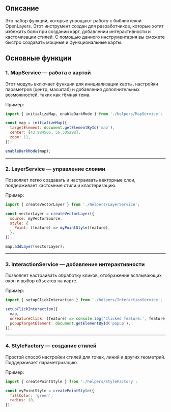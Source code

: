 ## Описание
Это набор функций, которые упрощают работу с библиотекой OpenLayers. Этот инструмент создан для разработчиков, которые хотят избежать боли при создании карт, добавлении интерактивности и кастомизации стилей. С помощью данного инструментария вы сможете быстро создавать мощные и функциональные карты.

## Основные функции

### 1. MapService — работа с картой

Этот модуль включает функции для инициализации карты, настройки параметров (центр, масштаб) и добавления дополнительных возможностей, таких как тёмная тема.

Пример:
```javascript
import { initializeMap, enableDarkMode } from './helpers/MapService';

const map = initializeMap({
  targetElement: document.getElementById('map'),
  center: [43.984506, 56.305298],
  zoom: 11,
});

enableDarkMode(map);
```

---

### 2. LayerService — управление слоями

Позволяет легко создавать и настраивать векторные слои, поддерживает кастомные стили и кластеризацию.

Пример:
```javascript
import { createVectorLayer } from './helpers/LayerService';

const vectorLayer = createVectorLayer({
  source: myVectorSource,
  style: {
    Point: (feature) => myPointStyle(feature),
  },
});

map.addLayer(vectorLayer);
```

---

### 3. InteractionService — добавление интерактивности

Позволяет настраивать обработку кликов, отображение всплывающих окон и выбор объектов на карте.

Пример:
```javascript
import { setupClickInteraction } from './helpers/InteractionService';

setupClickInteraction({
  map,
  onFeatureClick: (feature) => console.log('Clicked feature:', feature),
  popupTargetElement: document.getElementById('popup'),
});
```

---

### 4. StyleFactory — создание стилей

Простой способ настройки стилей для точек, линий и других геометрий. Поддерживает параметризацию.

Пример:
```javascript
import { createPointStyle } from './helpers/StyleFactory';

const myPointStyle = createPointStyle({
  fillColor: 'green',
  radius: 10,
});
```
